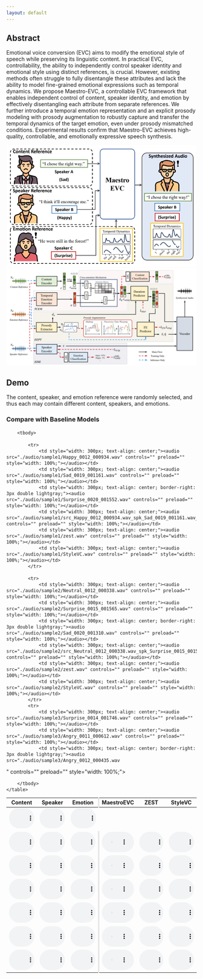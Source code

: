 ```yaml
---
layout: default
---
```


## Abstract
Emotional voice conversion (EVC) aims to modify the emotional style of speech while preserving its linguistic content. In practical EVC, controllability, the ability to independently control speaker identity and emotional style using distinct references, is crucial. However, existing methods often struggle to fully disentangle these attributes and lack the ability to model fine-grained emotional expressions such as temporal dynamics. We propose Maestro-EVC, a controllable EVC framework that enables independent control of content, speaker identity, and emotion by effectively disentangling each attribute from separate references. We further introduce a temporal emotion representation and an explicit prosody modeling with prosody augmentation to robustly capture and transfer the temporal dynamics of the target emotion, even under prosody mismatched conditions. Experimental results confirm that Maestro-EVC achieves high-quality, controllable, and emotionally expressive speech synthesis.

<div align="center">
  <img src="./image/figure1.png" alt="My Logo" width="500"/>
  <img src="./image/figure2.png" alt="My Logo" width="800"/>
</div>

## Demo
The content, speaker, and emotion reference were randomly selected, and thus each may contain different content, speakers, and emotions.
### Compare with Baseline Models
<table>
        <thead>
            <tr>
              <th style="width: 16.66%; text-align: center;"><strong>Content</strong></th>
              <th style="width: 16.66%; text-align: center;"><strong>Speaker</strong></th>
              <th style="width: 16.66%; text-align: center; border-right: 3px double lightgray;"><strong>Emotion</strong></th>
              <th style="width: 16.66%; text-align: center;"><strong>MaestroEVC</strong></th>
              <th style="width: 16.66%; text-align: center;"><strong>ZEST</strong></th>
              <th style="width: 16.66%; text-align: center;"><strong>StyleVC</strong></th>
            </tr>
        </thead>

        <tbody>

            <tr>
                <td style="width: 300px; text-align: center;"><audio src="./audio/sample1/Happy_0012_000934.wav" controls="" preload="" style="width: 100%;"></audio></td>
                <td style="width: 300px; text-align: center;"><audio src="./audio/sample1/Sad_0019_001161.wav" controls="" preload="" style="width: 100%;"></audio></td>
                <td style="width: 300px; text-align: center; border-right: 3px double lightgray;"><audio src="./audio/sample1/Surprise_0020_001552.wav" controls="" preload="" style="width: 100%;"></audio></td>
                <td style="width: 300px; text-align: center;"><audio src="./audio/sample1/src_Happy_0012_000934.wav_spk_Sad_0019_001161.wav_emo_Surprise_0020_001552.wav" controls="" preload="" style="width: 100%;"></audio></td>
                <td style="width: 300px; text-align: center;"><audio src="./audio/sample1/zest.wav" controls="" preload="" style="width: 100%;"></audio></td>
                <td style="width: 300px; text-align: center;"><audio src="./audio/sample1/StyleVC.wav" controls="" preload="" style="width: 100%;"></audio></td>
            </tr>

            <tr>
                <td style="width: 300px; text-align: center;"><audio src="./audio/sample2/Neutral_0012_000338.wav" controls="" preload="" style="width: 100%;"></audio></td>
                <td style="width: 300px; text-align: center;"><audio src="./audio/sample2/Surprise_0015_001565.wav" controls="" preload="" style="width: 100%;"></audio></td>
                <td style="width: 300px; text-align: center; border-right: 3px double lightgray;"><audio src="./audio/sample2/Sad_0020_001310.wav" controls="" preload="" style="width: 100%;"></audio></td>
                <td style="width: 300px; text-align: center;"><audio src="./audio/sample2/src_Neutral_0012_000338.wav_spk_Surprise_0015_001565.wav_emo_Sad_0020_001310.wav" controls="" preload="" style="width: 100%;"></audio></td>
                <td style="width: 300px; text-align: center;"><audio src="./audio/sample2/zest.wav" controls="" preload="" style="width: 100%;"></audio></td>
                <td style="width: 300px; text-align: center;"><audio src="./audio/sample2/StyleVC.wav" controls="" preload="" style="width: 100%;"></audio></td>
            </tr>
            <tr>
                <td style="width: 300px; text-align: center;"><audio src="./audio/sample3/Surprise_0014_001746.wav" controls="" preload="" style="width: 100%;"></audio></td>
                <td style="width: 300px; text-align: center;"><audio src="./audio/sample3/Angry_0011_000612.wav" controls="" preload="" style="width: 100%;"></audio></td>
                <td style="width: 300px; text-align: center; border-right: 3px double lightgray;"><audio src="./audio/sample3/Angry_0012_000435.wav
" controls="" preload="" style="width: 100%;"></audio></td>
                <td style="width: 300px; text-align: center;"><audio src="./audio/sample3/src_Surprise_0014_001746.wav_spk_Angry_0011_000612.wav_emo_Angry_0012_000435.wav" controls="" preload="" style="width: 100%;"></audio></td>
                <td style="width: 300px; text-align: center;"><audio src="./audio/sample3/zest.wav" controls="" preload="" style="width: 100%;"></audio></td>
                <td style="width: 300px; text-align: center;"><audio src="./audio/sample3/StyleVC.wav" controls="" preload="" style="width: 100%;"></audio></td>
            </tr>
            <tr>
                <td style="width: 300px; text-align: center;"><audio src="./audio/sample4/Surprise_0015_001743.wav" controls="" preload="" style="width: 100%;"></audio></td>
                <td style="width: 300px; text-align: center;"><audio src="./audio/sample4/Neutral_0017_000326.wav" controls="" preload="" style="width: 100%;"></audio></td>
                <td style="width: 300px; text-align: center; border-right: 3px double lightgray;"><audio src="./audio/sample4/Neutral_0017_000326
.wav" controls="" preload="" style="width: 100%;"></audio></td>
                <td style="width: 300px; text-align: center;"><audio src="./audio/sample4/src_Surprise_0015_001743.wav_spk_Happy_0018_001030.wav_emo_Neutral_0017_000326.wav" controls="" preload="" style="width: 100%;"></audio></td>
                <td style="width: 300px; text-align: center;"><audio src="./audio/sample4/zest.wav" controls="" preload="" style="width: 100%;"></audio></td>
                <td style="width: 300px; text-align: center;"><audio src="./audio/sample4/StyleVC.wav" controls="" preload="" style="width: 100%;"></audio></td>
            </tr>
            <tr>
                <td style="width: 300px; text-align: center;"><audio src="./audio/sample5/Angry_0019_000361.wav" controls="" preload="" style="width: 100%;"></audio></td>
                <td style="width: 300px; text-align: center;"><audio src="./audio/sample5/Neutral_0014_000246.wav" controls="" preload="" style="width: 100%;"></audio></td>
                <td style="width: 300px; text-align: center; border-right: 3px double lightgray;"><audio src="./audio/sample5/Sad_0015_001295
.wav" controls="" preload="" style="width: 100%;"></audio></td>
                <td style="width: 300px; text-align: center;"><audio src="./audio/sample5/src_Angry_0019_000361.wav_spk_Neutral_0014_000246.wav_emo_Sad_0015_001295.wav" controls="" preload="" style="width: 100%;"></audio></td>
                <td style="width: 300px; text-align: center;"><audio src="./audio/sample5/zest.wav" controls="" preload="" style="width: 100%;"></audio></td>
                <td style="width: 300px; text-align: center;"><audio src="./audio/sample5/StyleVC.wav" controls="" preload="" style="width: 100%;"></audio></td>
            </tr>
            <tr>
                <td style="width: 300px; text-align: center;"><audio src="./audio/sample6/Happy_0017_000744.wav" controls="" preload="" style="width: 100%;"></audio></td>
                <td style="width: 300px; text-align: center;"><audio src="./audio/sample6/Happy_0020_000795.wav" controls="" preload="" style="width: 100%;"></audio></td>
                <td style="width: 300px; text-align: center; border-right: 3px double lightgray;"><audio src="./audio/sample6/Angry_0013_000692.wav" controls="" preload="" style="width: 100%;"></audio></td>
                <td style="width: 300px; text-align: center;"><audio src="./audio/sample6/src_Happy_0017_000744.wav_spk_Happy_0020_000795.wav_emo_Angry_0013_000692.wav" controls="" preload="" style="width: 100%;"></audio></td>
                <td style="width: 300px; text-align: center;"><audio src="./audio/sample6/zest.wav" controls="" preload="" style="width: 100%;"></audio></td>
                <td style="width: 300px; text-align: center;"><audio src="./audio/sample6/StyleVC.wav" controls="" preload="" style="width: 100%;"></audio></td>
            </tr>
            <tr>
                <td style="width: 300px; text-align: center;"><audio src="./audio/sample7/Neutral_0019_000170.wav" controls="" preload="" style="width: 100%;"></audio></td>
                <td style="width: 300px; text-align: center;"><audio src="./audio/sample7/Surprise_0012_001699.wav" controls="" preload="" style="width: 100%;"></audio></td>
                <td style="width: 300px; text-align: center; border-right: 3px double lightgray;"><audio src="./audio/sample7/Surprise_0013_001624.wav" controls="" preload="" style="width: 100%;"></audio></td>
                <td style="width: 300px; text-align: center;"><audio src="./audio/sample7/src_Neutral_0019_000170.wav_spk_Surprise_0012_001699.wav_emo_Surprise_0013_001624.wav" controls="" preload="" style="width: 100%;"></audio></td>
                <td style="width: 300px; text-align: center;"><audio src="./audio/sample7/zest.wav" controls="" preload="" style="width: 100%;"></audio></td>
                <td style="width: 300px; text-align: center;"><audio src="./audio/sample7/StyleVC.wav" controls="" preload="" style="width: 100%;"></audio></td>
            </tr>
            <tr>
                <td style="width: 300px; text-align: center;"><audio src="./audio/sample8/Sad_0016_001348.wav" controls="" preload="" style="width: 100%;"></audio></td>
                <td style="width: 300px; text-align: center;"><audio src="./audio/sample8/Happy_0019_000754.wav" controls="" preload="" style="width: 100%;"></audio></td>
                <td style="width: 300px; text-align: center; border-right: 3px double lightgray;"><audio src="./audio/sample8/Happy_0012_000937.wav" controls="" preload="" style="width: 100%;"></audio></td>
                <td style="width: 300px; text-align: center;"><audio src="./audio/sample8/src_Sad_0016_001348.wav_spk_Happy_0019_000754.wav_emo_Happy_0012_000937.wav" controls="" preload="" style="width: 100%;"></audio></td>
                <td style="width: 300px; text-align: center;"><audio src="./audio/sample8/zest.wav" controls="" preload="" style="width: 100%;"></audio></td>
                <td style="width: 300px; text-align: center;"><audio src="./audio/sample8/StyleVC.wav" controls="" preload="" style="width: 100%;"></audio></td>
            </tr>
            <tr>
                <td style="width: 300px; text-align: center;"><audio src="./audio/sample9/Sad_0020_001211.wav" controls="" preload="" style="width: 100%;"></audio></td>
                <td style="width: 300px; text-align: center;"><audio src="./audio/sample9/Surprise_0016_001620.wav" controls="" preload="" style="width: 100%;"></audio></td>
                <td style="width: 300px; text-align: center; border-right: 3px double lightgray;"><audio src="./audio/sample9/Angry_0012_000664.wav" controls="" preload="" style="width: 100%;"></audio></td>
                <td style="width: 300px; text-align: center;"><audio src="./audio/sample9/src_Sad_0020_001211.wav_spk_Surprise_0016_001620.wav_emo_Angry_0012_000664.wav" controls="" preload="" style="width: 100%;"></audio></td>
                <td style="width: 300px; text-align: center;"><audio src="./audio/sample9/zest.wav" controls="" preload="" style="width: 100%;"></audio></td>
                <td style="width: 300px; text-align: center;"><audio src="./audio/sample9/StyleVC.wav" controls="" preload="" style="width: 100%;"></audio></td>
            </tr>

        </tbody>
    </table>
   


